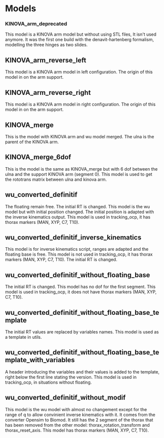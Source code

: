 # Models

### KINOVA_arm_deprecated
This model is a KINOVA arm model but without using STL files, It isn't used anymore. It was the first one build with the denavit-hartenberg formalism, modelling the three hinges as two slides.

## KINOVA_arm_reverse_left
This model is a KINOVA arm model in left configuration. The origin of this model in on the arm support.

## KINOVA_arm_reverse_right
This model is a KINOVA arm model in right configuration. The origin of this model in on the arm support.

## KINOVA_merge
This is the model with KINOVA arm and wu model merged. The ulna is the parent of the KINOVA arm.

## KINOVA_merge_6dof
This is the model is the same as KINOVA_merge but with 6 dof between the ulna and the support KINOVA arm (segment 0).
This model is used to get the rototrans matrix between ulna and kinova arm.

## wu_converted_definitif
The floating remain free. The initial RT is changed. This model is the wu model but with initial position changed. The initial position is adapted with the inverse kinematics output.
This model is used in tracking_ocp, it has thorax markers (MAN, XYP, C7, T10).

## wu_converted_definitif_inverse_kinematics
This model is for inverse kinematics script, ranges are adapted and the floating base is free.
This model is not used in tracking_ocp, it has thorax markers (MAN, XYP, C7, T10).
The initial RT is changed.

## wu_converted_definitif_without_floating_base
The initial RT is changed. This model has no dof for the first segment. 
This model is used in tracking_ocp, it does not have thorax markers (MAN, XYP, C7, T10).

## wu_converted_definitif_without_floating_base_template
The initial RT values are replaced by variables names. 
This model is used as a template in utils.

## wu_converted_definitif_without_floating_base_template_with_variables
A header introducing the variables and their values is added to the template, right below the first line stating the version.
This model is used in tracking_ocp, in situations without floating.

## wu_converted_definitif_without_modif
This model is the wu model with almost no changement except for the range of q to allow convinient inverse kinematics with it. It comes from the converter Opensim to Biomod. It still has the 2 segment of the thorax that has been removed from the other model: thorax_rotation_transform and thorax_reset_axis.
This model has thorax markers (MAN, XYP, C7, T10).
